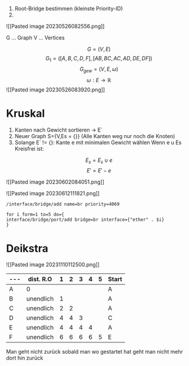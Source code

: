 1. Root-Bridge bestimmen (kleinste Priority-ID)
2. 

![[Pasted image 20230526082556.png]]

G … Graph
V … Vertices

$$
G=(V,E)
$$
$$
G_{1} = ( [A,B,C,D,F] , [AB,BC,AC,AD,DE,DF] )
$$
$$
G_{gew} = (V,E,\omega) 
$$
$$
\omega: E \to \mathbb{R}
$$
![[Pasted image 20230526083920.png]]


# Kruskal

1. Kanten nach Gewicht sortieren -> E´
2. Neuer Graph S={V,Es = {}} (Alle Kanten weg nur noch die Knoten)
3. Solange E´ != {}:
		Kante e mit minimalen Gewicht wählen
		Wenn e u Es Kreisfrei ist:

$$
E_{s} = E_{s} \cup e
$$
$$
E' = E' - e
$$

![[Pasted image 20230602084051.png]]

![[Pasted image 20230612111821.png]]

~~~micgroddig
/interface/bridge/add name=br priority=4069

for i form=1 to=5 do={
interface/bridge/port/add bridge=br interface={"ether" . $i}
}

~~~




# Deikstra

![[Pasted image 20231110112500.png]]

| --- | dist. R.O | 1   | 2   | 3   | 4   | 5   | Start |
| --- | --------- | --- | --- | --- | --- | --- | ----- |
| A   | 0         |     |     |     |     |     | A     |
| B   | unendlich | 1   |     |     |     |     | A     |
| C   | unendlich | 2   | 2   |     |     |     | A     |
| D   | unendlich | 4   | 4   | 3   |     |     | C     |
| E   | unendlich | 4   | 4   | 4   | 4   |     | A     |
| F   | unendlich | 6   | 6   | 6   | 6   | 5   | E     |


Man geht nicht zurück sobald man wo gestartet hat geht man nicht mehr dort hin zurück